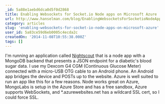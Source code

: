 ```yaml
---
_id: 5a88e1aebd6dca0d5f0d2868
title: Enabling Websockets for Socket.io Node apps on Microsoft Azure
url: http://www.hanselman.com/blog/EnablingWebsocketsForSocketioNodeAppsOnMicrosoftAzure.aspx
category: articles
slug: 'enabling-websockets-for-socket-io-node-apps-on-microsoft-azure'
user_id: 5a83ce59d6eb0005c4ecda2c
createdOn: '2014-11-08T10:55:38.000Z'
tags: []
---
```


I'm running an application called <a href="http://www.nightscout.info/">Nightscout</a> that is a node app with a MongoDB backend that presents a JSON endpoint for a diabetic's blood sugar data. I use my Dexcom G4 CGM (Continuous Glucose Meter) connected with a micro-USB OTG cable to an Android phone. An Android app bridges the device and POSTs up to the website. Azure is well suited to run an app like this for a few reasons. Node works great on Azure, MongoLabs is setup in the Azure Store and has a free sandbox, Azure supports WebSockets, and *.azurewebsites.net has a wildcard SSL cert, so I could force SSL.
